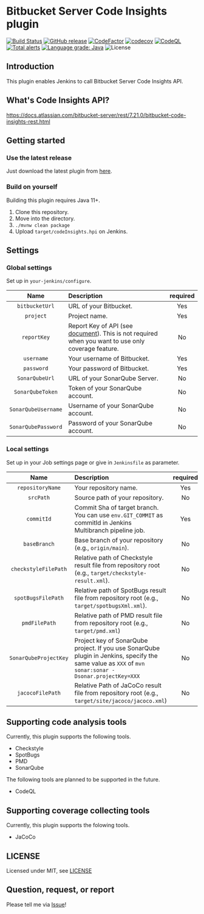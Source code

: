 # Bitbucket Server Code Insights plugin

[![Build Status](https://github.com/T45K/Bitbucket-Server-Code-Insights-plugin/actions/workflows/execute-test.yaml/badge.svg)](https://github.com/T45K/Bitbucket-Server-Code-Insights-plugin/actions/workflows/execute-test.yaml)
[![GitHub release](https://img.shields.io/github/v/release/T45K/Bitbucket-Server-Code-Insights-plugin?display_name=tag&include_prereleases)](https://github.com/T45K/Bitbucket-Server-Code-Insights-plugin/releases/latest)
[![CodeFactor](https://www.codefactor.io/repository/github/t45k/bitbucket-server-code-insights-plugin/badge)](https://www.codefactor.io/repository/github/t45k/bitbucket-server-code-insights-plugin)
[![codecov](https://codecov.io/gh/T45K/Bitbucket-Server-Code-Insights-plugin/branch/master/graph/badge.svg?token=WMB09M8P7R)](https://codecov.io/gh/T45K/Bitbucket-Server-Code-Insights-plugin)
[![CodeQL](https://github.com/T45K/Bitbucket-Server-Code-Insights-plugin/actions/workflows/codeql-analysis.yml/badge.svg)](https://github.com/T45K/Bitbucket-Server-Code-Insights-plugin/actions/workflows/codeql-analysis.yml)
[![Total alerts](https://img.shields.io/lgtm/alerts/g/T45K/Bitbucket-Server-Code-Insights-plugin.svg?logo=lgtm&logoWidth=18)](https://lgtm.com/projects/g/T45K/Bitbucket-Server-Code-Insights-plugin/alerts/)
[![Language grade: Java](https://img.shields.io/lgtm/grade/java/g/T45K/Bitbucket-Server-Code-Insights-plugin.svg?logo=lgtm&logoWidth=18)](https://lgtm.com/projects/g/T45K/Bitbucket-Server-Code-Insights-plugin/context:java)
![License](http://img.shields.io/badge/license-MIT-blue.svg?style=flat)

## Introduction

This plugin enables Jenkins to call Bitbucket Server Code Insights API.

## What's Code Insights API?

https://docs.atlassian.com/bitbucket-server/rest/7.21.0/bitbucket-code-insights-rest.html

## Getting started

### Use the latest release

Just download the latest plugin from [here](https://github.com/T45K/Bitbucket-Server-Code-Insights-plugin/releases).

### Build on yourself

Building this plugin requires Java 11+.

1. Clone this repository.
2. Move into the directory.
3. `./mvnw clean package`
4. Upload `target/codeInsights.hpi` on Jenkins.

## Settings

### Global settings

Set up in `your-jenkins/configure`.

|        Name         | Description                                                                                                                                                                                                                                                                                                                                                                                                                                                                                                                                                   | required |
|:-------------------:|:--------------------------------------------------------------------------------------------------------------------------------------------------------------------------------------------------------------------------------------------------------------------------------------------------------------------------------------------------------------------------------------------------------------------------------------------------------------------------------------------------------------------------------------------------------------|:--------:|
|   `bitbucketUrl`    | URL of your Bitbucket.                                                                                                                                                                                                                                                                                                                                                                                                                                                                                                                                        |   Yes    |
|      `project`      | Project name.                                                                                                                                                                                                                                                                                                                                                                                                                                                                                                                                                 |   Yes    |
|     `reportKey`     | Report Key of API (see [document](https://docs.atlassian.com/bitbucket-server/rest/7.21.0/bitbucket-code-insights-rest.html#:~:text=The%20report%20key%20should%20be%20a%20unique%20string%20chosen%20by%20the%20reporter%20and%20should%20be%20unique%20enough%20not%20to%20potentially%20clash%20with%20report%20keys%20from%20other%20reporters.%20We%20recommend%20using%20reverse%20DNS%20namespacing%20or%20a%20similar%20standard%20to%20ensure%20that%20collision%20is%20avoided.)). This is not required when you want to use only coverage feature. |    No    |
|     `username`      | Your username of Bitbucket.                                                                                                                                                                                                                                                                                                                                                                                                                                                                                                                                   |   Yes    |  
|     `password`      | Your password of Bitbucket.                                                                                                                                                                                                                                                                                                                                                                                                                                                                                                                                   |   Yes    |
|   `SonarQubeUrl`    | URL of your SonarQube Server.                                                                                                                                                                                                                                                                                                                                                                                                                                                                                                                                 |    No    |
|  `SonarQubeToken`   | Token of your SonarQube account.                                                                                                                                                                                                                                                                                                                                                                                                                                                                                                                              |    No    |
| `SonarQubeUsername` | Username of your SonarQube account.                                                                                                                                                                                                                                                                                                                                                                                                                                                                                                                           |    No    |
| `SonarQubePassword` | Password of your SonarQube account.                                                                                                                                                                                                                                                                                                                                                                                                                                                                                                                           |    No    |

### Local settings

Set up in your Job settings page or give in `Jenkinsfile` as parameter.

|         Name          | Description                                                                                                                                           | required |     default     |
|:---------------------:|:------------------------------------------------------------------------------------------------------------------------------------------------------|:--------:|:---------------:|
|   `repositoryName`    | Your repository name.                                                                                                                                 |   Yes    |       `-`       |                                                                                                                                                                                                                                                                                                                                                                                                                                                                       
|       `srcPath`       | Source path of your repository.                                                                                                                       |    No    | `src/main/java` |
|      `commitId`       | Commit Sha of target branch. You can use `env.GIT_COMMIT` as commitId in Jenkins Multibranch pipeline job.                                            |   Yes    |       `-`       | 
|     `baseBranch`      | Base branch of your repository (e.g., `origin/main`).                                                                                                 |    No    | `origin/master` | 
| `checkstyleFilePath`  | Relative path of Checkstyle result file from repository root (e.g., `target/checkstyle-result.xml`).                                                  |    No    |       `-`       |
|  `spotBugsFilePath`   | Relative path of SpotBugs result file from repository root (e.g., `target/spotbugsXml.xml`).                                                          |    No    |       `-`       |
|     `pmdFilePath`     | Relative path of PMD result file from repository root (e.g., `target/pmd.xml`)                                                                        |    No    |       `-`       |
| `SonarQubeProjectKey` | Project key of SonarQube project. If you use SonarQube plugin in Jenkins, specify the same value as `XXX` of `mvn sonar:sonar -Dsonar.projectKey=XXX` |    No    |       `-`       |
|   `jacocoFilePath`    | Relative Path of JaCoCo result file from repository root (e.g., `target/site/jacoco/jacoco.xml`)                                                      |    No    |       `-`       |

## Supporting code analysis tools

Currently, this plugin supports the following tools.

- Checkstyle
- SpotBugs
- PMD
- SonarQube

The following tools are planned to be supported in the future.

- CodeQL

## Supporting coverage collecting tools

Currently, this plugin supports the folowing tools.

- JaCoCo

## LICENSE

Licensed under MIT, see [LICENSE](LICENSE.md)

## Question, request, or report

Please tell me via [Issue](https://github.com/T45K/Bitbucket-Server-Code-Insights-plugin/issues)!
